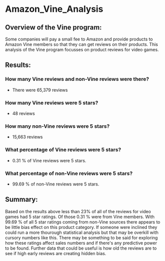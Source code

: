 # Amazon_Vine_Analysis

## Overview of the Vine program:
Some companies will pay a small fee to Amazon and provide products to Amazon Vine members so that they can get reviews on their products. This analysis of the Vine program focusses on product reviews for video games.

## Results:

### How many Vine reviews and non-Vine reviews were there? 
- There were 65,379 reviews
### How many Vine reviews were 5 stars?
- 48 reviews
### How many non-Vine reviews were 5 stars?
- 15,663 reviews
### What percentage of Vine reviews were 5 stars? 
- 0.31 % of Vine reviews were 5 stars.
### What percentage of non-Vine reviews were 5 stars?
- 99.69 % of non-Vine reviews were 5 stars.

## Summary:
Based on the results above less than 23% of all of the reviews for video games had 5 star ratings. Of those 0.31 % were from Vine members. With 99.69 % of all 5 star ratings coming from non-Vine sources there appears to be little bias effect on this product category. If someone were inclined they could run a more thourough statistical analysis but that may be overkill with cursory numbers like this. There may be something to be said for exploring how these ratings affect sales numbers and if there's any predictive power to be found. Further data that could be useful is how old the reviews are to see if high early reviews are creating hidden bias.
